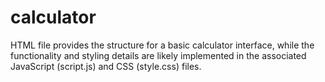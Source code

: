 # calculator
HTML file provides the structure for a basic calculator interface, while the functionality and styling details are likely implemented in the associated JavaScript (script.js) and CSS (style.css) files.
